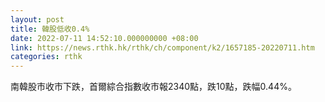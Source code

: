```yaml
---
layout: post
title: 韓股低收0.4%
date: 2022-07-11 14:52:10.000000000 +08:00
link: https://news.rthk.hk/rthk/ch/component/k2/1657185-20220711.htm
categories: rthk
---
```


南韓股市收市下跌，首爾綜合指數收市報2340點，跌10點，跌幅0.44%。
